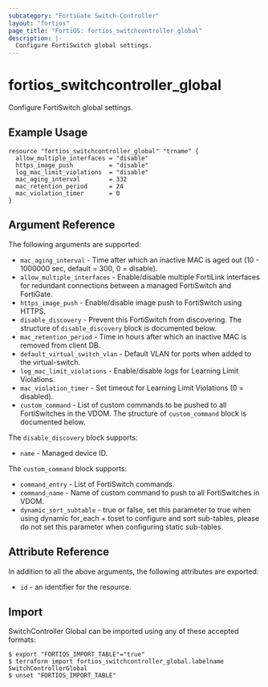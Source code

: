 ```yaml
---
subcategory: "FortiGate Switch-Controller"
layout: "fortios"
page_title: "FortiOS: fortios_switchcontroller_global"
description: |-
  Configure FortiSwitch global settings.
---
```


# fortios_switchcontroller_global
Configure FortiSwitch global settings.

## Example Usage

```hcl
resource "fortios_switchcontroller_global" "trname" {
  allow_multiple_interfaces = "disable"
  https_image_push          = "disable"
  log_mac_limit_violations  = "disable"
  mac_aging_interval        = 332
  mac_retention_period      = 24
  mac_violation_timer       = 0
}
```

## Argument Reference


The following arguments are supported:

* `mac_aging_interval` - Time after which an inactive MAC is aged out (10 - 1000000 sec, default = 300, 0 = disable).
* `allow_multiple_interfaces` - Enable/disable multiple FortiLink interfaces for redundant connections between a managed FortiSwitch and FortiGate.
* `https_image_push` - Enable/disable image push to FortiSwitch using HTTPS.
* `disable_discovery` - Prevent this FortiSwitch from discovering. The structure of `disable_discovery` block is documented below.
* `mac_retention_period` - Time in hours after which an inactive MAC is removed from client DB.
* `default_virtual_switch_vlan` - Default VLAN for ports when added to the virtual-switch.
* `log_mac_limit_violations` - Enable/disable logs for Learning Limit Violations.
* `mac_violation_timer` - Set timeout for Learning Limit Violations (0 = disabled).
* `custom_command` - List of custom commands to be pushed to all FortiSwitches in the VDOM. The structure of `custom_command` block is documented below.

The `disable_discovery` block supports:

* `name` - Managed device ID.

The `custom_command` block supports:

* `command_entry` - List of FortiSwitch commands.
* `command_name` - Name of custom command to push to all FortiSwitches in VDOM.
* `dynamic_sort_subtable` - true or false, set this parameter to true when using dynamic for_each + toset to configure and sort sub-tables, please do not set this parameter when configuring static sub-tables.

## Attribute Reference

In addition to all the above arguments, the following attributes are exported:
* `id` - an identifier for the resource.

## Import

SwitchController Global can be imported using any of these accepted formats:
```
$ export "FORTIOS_IMPORT_TABLE"="true"
$ terraform import fortios_switchcontroller_global.labelname SwitchControllerGlobal
$ unset "FORTIOS_IMPORT_TABLE"
```
